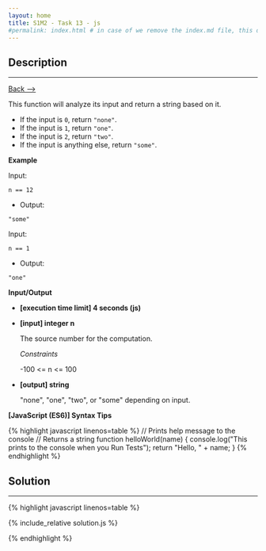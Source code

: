 ```yaml
---
layout: home
title: S1M2 - Task 13 - js
#permalink: index.html # in case of we remove the index.md file, this doc will be the index page
---
```


<div class="row">
<div class="columnStmt" markdown="1">

##  Description
------

[Back --> ](../README.md) 

This function will analyze its input and return a string based on it.

-   If the input is `0`, return `"none"`.
-   If the input is `1`, return `"one"`.
-   If the input is `2`, return `"two"`.
-   If the input is anything else, return `"some"`.

**Example**

Input:
```
n == 12
```
-   Output:
```
"some"
```
Input:
```
n == 1
```
-   Output:
```
"one"
```

**Input/Output**

* **[execution time limit] 4 seconds (js)**

* **[input] integer n**

    The source number for the computation.

    *Constraints*

    -100 <= n <= 100

* **[output] string**

    "none", "one", "two", or "some" depending on input.

**[JavaScript (ES6)] Syntax Tips**

{% highlight javascript linenos=table %}
// Prints help message to the console
// Returns a string
function helloWorld(name) {
    console.log("This prints to the console when you Run Tests");
    return "Hello, " + name;
}
{% endhighlight %}

</div>
<div class="columnSol" markdown="1">

## Solution
------

{% highlight javascript linenos=table %}

{% include_relative solution.js %}

{% endhighlight %}

</div>
</div>